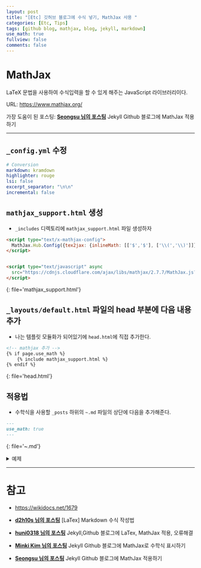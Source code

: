 ```yaml
---
layout: post
title: "[Etc] 깃허브 블로그에 수식 넣기, MathJax 사용 "
categories: [Etc, Tips]
tags: [github blog, mathjax, blog, jekyll, markdown]
use_math: true
fullview: false
comments: false
---
```


# MathJax

LaTeX 문법을 사용하여 수식입력을 할 수 있게 해주는 JavaScript 라이브러리이다.

URL: <https://www.mathjax.org/>

가장 도움이 된 포스팅: **[Seongsu 님의 포스팅](https://baeseongsu.github.io/posts/apply-mathjax-to-jekyll-blog/ "Jekyll Github 블로그에 MathJax 적용하기")**
Jekyll Github 블로그에 MathJax 적용하기

---

## `_config.yml` 수정

```yaml
# Conversion
markdown: kramdown
highlighter: rouge
lsi: false
excerpt_separator: "\n\n"
incremental: false
```

## `mathjax_support.html` 생성

- `_includes` 디렉토리에 `mathjax_support.html` 파일 생성하자

```html
<script type="text/x-mathjax-config">
  MathJax.Hub.Config({tex2jax: {inlineMath: [['$','$'], ['\\(','\\)']]}});
</script>


<script type="text/javascript" async
  src="https://cdnjs.cloudflare.com/ajax/libs/mathjax/2.7.7/MathJax.js?config=TeX-MML-AM_CHTML">
</script>
```
{: file='mathjax_support.html'}

## `_layouts/default.html` 파일의 head 부분에 다음 내용 추가

- 나는 템플릿 모듈화가 되어있기에 `head.html`에 직접 추가한다.

```html
<!-- mathjax 추가 -->
{% if page.use_math %}
    {% include mathjax_support.html %}
{% endif %}
```
{: file='head.html'}

## 적용법

- 수학식을 사용할 `_posts` 하위의 `~.md` 파일의 상단에 다음을 추가해준다.

```markdown
---
use_math: true
---
```
{: file='~.md'}

<details>
<summary>예제</summary>
<div markdown="1">

```markdown
---
layout: post
title: "[Etc] 깃허브 블로그에 수식 넣기, MathJax 사용 "
categories: [Etc, Tips]
tags: [github blog, mathjax, blog, jekyll, markdown]
use_math: true
fullview: false
comments: false
---

$$G_{t}=\sum \limits_{k=0}^\infty \gamma ^k R_{t+k+1}$$

```
{: file='example.md'}

$$G_{t}=\sum \limits_{k=0}^\infty \gamma ^k R_{t+k+1}$$

> 적용이 잘 되는 것을 확인 할 수 있다.

LaTeX 문법, 수식 사용법은 다른 글을 참조하자.

</div>
</details>


---

# 참고

- <https://wikidocs.net/1679>

- **[d2h10s 님의 포스팅](https://velog.io/@d2h10s/LaTex-Markdown-%EC%88%98%EC%8B%9D-%EC%9E%91%EC%84%B1%EB%B2%95 "[LaTex] Markdown 수식 작성법")** 
[LaTex] Markdown 수식 작성법

- **[huni0318 님의 포스팅](https://huni0318.github.io/blog/blog-etc/2020-12-21-jekyll-Latex/ "Jekyll,Github 블로그에 LaTex, MathJax 적용, 오류해결")** 
Jekyll,Github 블로그에 LaTex, MathJax 적용, 오류해결

- **[Minki Kim 님의 포스팅](https://mkkim85.github.io/blog-apply-mathjax-to-jekyll-and-github-pages/ "Jekyll Github 블로그에 MathJax로 수학식 표시하기")** Jekyll Github 블로그에 MathJax로 수학식 표시하기

- **[Seongsu 님의 포스팅](https://baeseongsu.github.io/posts/apply-mathjax-to-jekyll-blog/ "Jekyll Github 블로그에 MathJax 적용하기")**
Jekyll Github 블로그에 MathJax 적용하기